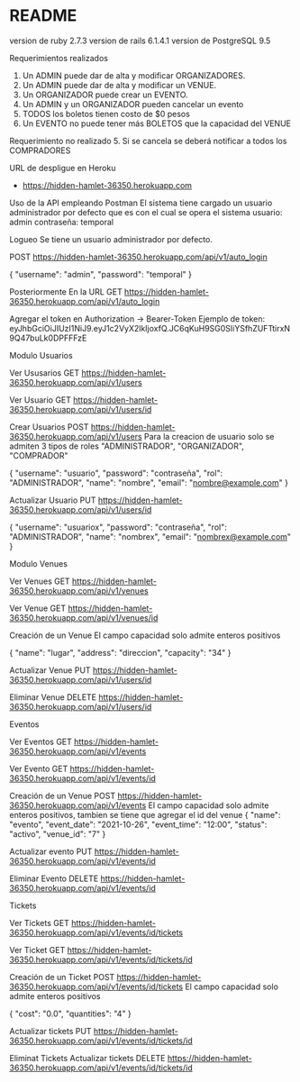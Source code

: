 # README

version de ruby          2.7.3
version de rails         6.1.4.1
version de PostgreSQL    9.5

Requerimientos realizados
1. Un ADMIN puede dar de alta y modificar ORGANIZADORES.
2. Un ADMIN puede dar de alta y modificar un VENUE.
3. Un ORGANIZADOR puede crear un EVENTO.
4. Un ADMIN y un ORGANIZADOR pueden cancelar un evento
6. TODOS los boletos tienen costo de $0 pesos
7. Un EVENTO no puede tener más BOLETOS que la capacidad del VENUE

Requerimiento no realizado
5. Si se cancela se deberá notificar a todos los COMPRADORES

URL de despligue en Heroku 
- https://hidden-hamlet-36350.herokuapp.com

Uso de la API empleando Postman
El sistema tiene cargado un usuario administrador por defecto que es con el cual se opera el sistema
usuario:  admin
contraseña: temporal

Logueo
Se tiene un usuario administrador por defecto.

POST https://hidden-hamlet-36350.herokuapp.com/api/v1/auto_login

{
    "username": "admin",
    "password": "temporal"
}

Posteriormente 
En la URL
GET  https://hidden-hamlet-36350.herokuapp.com/api/v1/auto_login

Agregar el token en Authorization -> Bearer-Token 
Ejemplo de token:
eyJhbGciOiJIUzI1NiJ9.eyJ1c2VyX2lkIjoxfQ.JC6qKuH9SG0SIiYSfhZUFTtirxN9Q47buLk0DPFFFzE



Modulo Usuarios

Ver Ususarios
GET https://hidden-hamlet-36350.herokuapp.com/api/v1/users

Ver Usuario
GET https://hidden-hamlet-36350.herokuapp.com/api/v1/users/id

Crear Usuarios
POST https://hidden-hamlet-36350.herokuapp.com/api/v1/users
Para la creacion de usuario solo se admiten 3 tipos de roles "ADMINISTRADOR", "ORGANIZADOR", "COMPRADOR"

{
    "username": "usuario",
    "password": "contraseña",
    "rol": "ADMINISTRADOR",
    "name": "nombre",
    "email": "nombre@example.com"
}


Actualizar Usuario
PUT https://hidden-hamlet-36350.herokuapp.com/api/v1/users/id

{
    "username": "usuariox",
    "password": "contraseña",
    "rol": "ADMINISTRADOR",
    "name": "nombrex",
    "email": "nombrex@example.com"
}



Modulo Venues

Ver Venues
GET https://hidden-hamlet-36350.herokuapp.com/api/v1/venues

Ver Venue
GET https://hidden-hamlet-36350.herokuapp.com/api/v1/venues/id

Creación de un Venue
El campo capacidad solo admite enteros positivos

{
    "name": "lugar",
    "address": "direccion",
    "capacity": "34"
}

Actualizar Venue
PUT https://hidden-hamlet-36350.herokuapp.com/api/v1/users/id

Eliminar Venue
DELETE https://hidden-hamlet-36350.herokuapp.com/api/v1/users/id


Eventos

Ver Eventos
GET https://hidden-hamlet-36350.herokuapp.com/api/v1/events

Ver Evento
GET https://hidden-hamlet-36350.herokuapp.com/api/v1/events/id

Creación de un Venue
POST https://hidden-hamlet-36350.herokuapp.com/api/v1/events
El campo capacidad solo admite enteros positivos, tambien se tiene que agregar el id del venue
{
    "name": "evento",
    "event_date": "2021-10-26",
    "event_time": "12:00",
    "status": "activo",
    "venue_id": "7"
}

Actualizar evento
PUT https://hidden-hamlet-36350.herokuapp.com/api/v1/events/id

Eliminar Evento
DELETE https://hidden-hamlet-36350.herokuapp.com/api/v1/events/id


Tickets

Ver Tickets
GET https://hidden-hamlet-36350.herokuapp.com/api/v1/events/id/tickets

Ver Ticket
GET https://hidden-hamlet-36350.herokuapp.com/api/v1/events/id/tickets/id

Creación de un Ticket
POST https://hidden-hamlet-36350.herokuapp.com/api/v1/events/id/tickets
El campo capacidad solo admite enteros positivos

{
    "cost": "0.0",
    "quantities": "4"
}

Actualizar tickets
PUT https://hidden-hamlet-36350.herokuapp.com/api/v1/events/id/tickets/id

Eliminat Tickets
Actualizar tickets
DELETE https://hidden-hamlet-36350.herokuapp.com/api/v1/events/id/tickets/id